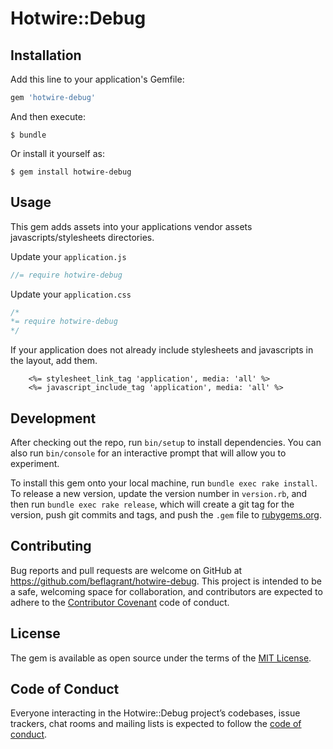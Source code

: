 # Hotwire::Debug

## Installation

Add this line to your application's Gemfile:

```ruby
gem 'hotwire-debug'
```

And then execute:

    $ bundle

Or install it yourself as:

    $ gem install hotwire-debug

## Usage

This gem adds assets into your applications vendor assets javascripts/stylesheets directories.

Update your `application.js`
```js
//= require hotwire-debug
```

Update your `application.css`
```css
/*
*= require hotwire-debug
*/
```

If your application does not already include stylesheets and javascripts in the layout, add them.

```erb
    <%= stylesheet_link_tag 'application', media: 'all' %>
    <%= javascript_include_tag 'application', media: 'all' %>
```

## Development

After checking out the repo, run `bin/setup` to install dependencies. You can also run `bin/console` for an interactive prompt that will allow you to experiment.

To install this gem onto your local machine, run `bundle exec rake install`. To release a new version, update the version number in `version.rb`, and then run `bundle exec rake release`, which will create a git tag for the version, push git commits and tags, and push the `.gem` file to [rubygems.org](https://rubygems.org).

## Contributing

Bug reports and pull requests are welcome on GitHub at https://github.com/beflagrant/hotwire-debug. This project is intended to be a safe, welcoming space for collaboration, and contributors are expected to adhere to the [Contributor Covenant](http://contributor-covenant.org) code of conduct.

## License

The gem is available as open source under the terms of the [MIT License](https://opensource.org/licenses/MIT).

## Code of Conduct

Everyone interacting in the Hotwire::Debug project’s codebases, issue trackers, chat rooms and mailing lists is expected to follow the [code of conduct](https://github.com/beflagrant/hotwire-debug/blob/master/CODE_OF_CONDUCT.md).
